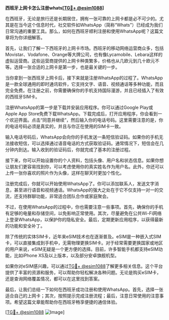 **西班牙上网卡怎么注册whats[[TG💪+ @esim1088](https://t.me/s/esim1088)]**

在西班牙，无论是旅行还是长期居住，拥有一张可靠的上网卡都是必不可少的。尤其是在当今这个信息时代，社交软件如WhatsApp（简称“Whats”）已经成为我们日常沟通的重要工具。那么，如何在西班牙顺利注册和使用WhatsApp呢？这篇文章将为你详细解答。

首先，让我们了解一下西班牙的上网卡市场。西班牙的移动网络运营商众多，包括Movistar、Vodafone、Orange等大牌公司，也有像Lycamobile、Lebara这样的虚拟运营商。这些运营商提供的上网卡种类繁多，价格也从几欧元到几十欧元不等。选择一张合适的上网卡是第一步，也是最关键的一步。

当你拿到一张西班牙上网卡后，接下来就是注册WhatsApp的过程了。WhatsApp是一款全球通用的即时通讯软件，它支持文字、语音、视频通话等多种功能，而且完全免费。在注册之前，你需要确保你的手机支持国际漫游，并且已经插入了有效的西班牙SIM卡。

注册WhatsApp的第一步是下载并安装应用程序。你可以通过Google Play或Apple App Store免费下载WhatsApp。下载完成后，打开应用程序，你会看到一个欢迎界面。点击“同意并继续”，然后输入你的电话号码。这里需要注意的是，你的电话号码必须是真实的，并且与你正在使用的SIM卡一致。

输入电话号码后，WhatsApp会向你的手机发送一条短信验证码。如果你的手机无法接收短信，可以选择通过语音电话的方式获取验证码。通常情况下，短信会在几分钟内到达。输入收到的验证码后，你就完成了基本的注册过程。

接下来，你可以开始设置你的个人资料，包括头像、用户名和状态信息。如果你想让朋友们更容易找到你，可以考虑使用你的真实姓名作为用户名。此外，你还可以上传一张你喜欢的照片作为头像，这样在聊天时更加个性化。

注册完成后，你就可以开始使用WhatsApp了。你可以添加联系人，发送文字消息，甚至进行语音和视频通话。WhatsApp的强大之处在于它不仅支持一对一的交流，还支持群聊功能，非常适合团队合作或家庭聚会。

不过，在使用WhatsApp的过程中，你也需要注意一些事项。首先，确保你的手机有足够的电量和存储空间，以免影响正常使用。其次，尽量避免在公共Wi-Fi网络上登录WhatsApp，以保护你的隐私安全。最后，定期更新应用程序，以获得最新的功能和安全补丁。

除了传统的实体SIM卡，近年来eSIM技术也在逐渐普及。eSIM是一种嵌入式SIM卡，可以直接集成到手机中，无需物理更换SIM卡。对于经常需要更换国家或地区的用户来说，eSIM无疑是一个更方便的选择。目前，许多智能手机都支持eSIM功能，比如iPhone XS及以上版本，以及部分安卓旗舰机型。

如果你对eSIM感兴趣，可以通过[TG💪+ @esim1088](https://t.me/s/esim1088)了解更多相关信息。这个平台提供了丰富的资源和服务，可以帮助你轻松解决各种问题。无论是购买eSIM卡，还是查询网络覆盖情况，都可以在这里找到答案。

最后，让我们总结一下如何在西班牙成功注册和使用WhatsApp。首先，选择一张适合自己的上网卡；其次，按照提示完成注册流程；最后，注意日常使用的注意事项。希望这篇文章能帮助你在西班牙畅享便捷的通信体验。

[[TG💪+ @esim1088](https://t.me/s/esim1088) ![Image](https://i.postimg.cc/4NQfJmqS/Snipaste-2025-05-13-00-14-12.png)]